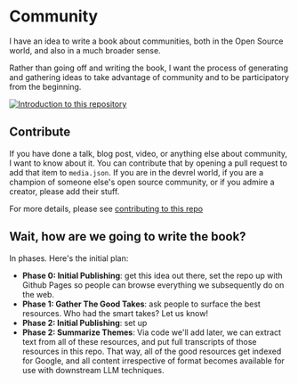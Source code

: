 # Community

I have an idea to write a book about communities, both in the Open Source world, and also in a much broader sense.

Rather than going off and writing the book, I want the process of generating and gathering ideas to take
advantage of community and to be participatory from the beginning.

[![Introduction to this repository](https://img.youtube.com/vi/j36lhnAiJ0g/0.jpg)](https://youtu.be/j36lhnAiJ0g)

## Contribute

If you have done a talk, blog post, video, or anything else about community, I want to know about it. You can
contribute that by opening a pull request to add that item to `media.json`. If you are in the devrel world, if you are
a champion of someone else's open source community, or if you admire a creator, please add their stuff.

For more details, please see  [contributing to this repo](CONTRIBUTING.md)

## Wait, how are we going to write the book?

In phases. Here's the initial plan:

* **Phase 0: Initial Publishing**: get this idea out there, set the repo up with Github Pages so people can browse everything we subsequently do on the web.
* **Phase 1: Gather The Good Takes**: ask people to surface the best resources. Who had the smart takes? Let us know!
* **Phase 2: Initial Publishing**: set up 
* **Phase 2: Summarize Themes**: Via code we'll add later, we can extract text from all of these resources,
and put full transcripts of those resources in this repo. That way, all of the good resources get indexed for Google, and all content irrespective of format becomes available for use with downstream LLM techniques.
